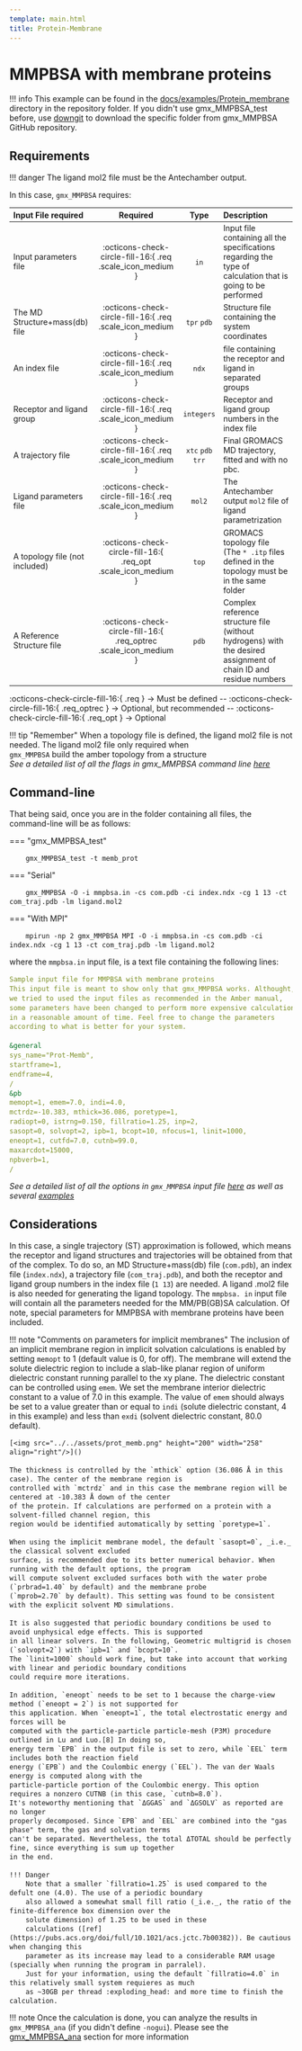 ```yaml
---
template: main.html
title: Protein-Membrane
---
```


# MMPBSA with membrane proteins

!!! info
    This example can be found in the [docs/examples/Protein_membrane][6] directory in the repository folder. If you didn't 
    use gmx_MMPBSA_test before, use [downgit](https://downgit.github.io/#/home) to download the specific folder from 
    gmx_MMPBSA GitHub repository.

## Requirements
!!! danger
    The ligand mol2 file must be the Antechamber output.

In this case, `gmx_MMPBSA` requires:

| Input File required            | Required |           Type             | Description |
|:-------------------------------|:--------:|:--------------------------:|:-------------------------------------------------------------------------------------------------------------|
| Input parameters file          | :octicons-check-circle-fill-16:{ .req .scale_icon_medium } |           `in`          | Input file containing all the specifications regarding the type of calculation that is going to be performed |
| The MD Structure+mass(db) file | :octicons-check-circle-fill-16:{ .req .scale_icon_medium } |    `tpr` `pdb`    | Structure file containing the system coordinates |
| An index file                  | :octicons-check-circle-fill-16:{ .req .scale_icon_medium } |          `ndx`    | file containing the receptor and ligand in separated groups |
| Receptor and ligand group      | :octicons-check-circle-fill-16:{ .req .scale_icon_medium } |        `integers`       | Receptor and ligand group numbers in the index file |
| A trajectory file              | :octicons-check-circle-fill-16:{ .req .scale_icon_medium } | `xtc` `pdb` `trr` | Final GROMACS MD trajectory, fitted and with no pbc. |
| Ligand parameters file         | :octicons-check-circle-fill-16:{ .req .scale_icon_medium } |          `mol2`         | The Antechamber output  `mol2` file of ligand parametrization|
| A topology file (not included) | :octicons-check-circle-fill-16:{ .req_opt .scale_icon_medium }    |           `top`         | GROMACS topology file (The `* .itp` files defined in the topology must be in the same folder |
| A Reference Structure file     | :octicons-check-circle-fill-16:{ .req_optrec .scale_icon_medium } |           `pdb`         | Complex reference structure file (without hydrogens) with the desired assignment of chain ID and residue numbers |
              
:octicons-check-circle-fill-16:{ .req } -> Must be defined -- :octicons-check-circle-fill-16:{ .req_optrec } -> 
Optional, but recommended -- :octicons-check-circle-fill-16:{ .req_opt } -> Optional

!!! tip "Remember"
    When a topology file is defined, the ligand mol2 file is not needed. The ligand mol2 file only required when  
    `gmx_MMPBSA` build the amber topology from a structure  
_See a detailed list of all the flags in gmx_MMPBSA command line [here][1]_

## Command-line
That being said, once you are in the folder containing all files, the command-line will be as follows:

=== "gmx_MMPBSA_test"

        gmx_MMPBSA_test -t memb_prot

=== "Serial"

        gmx_MMPBSA -O -i mmpbsa.in -cs com.pdb -ci index.ndx -cg 1 13 -ct com_traj.pdb -lm ligand.mol2

=== "With MPI"

        mpirun -np 2 gmx_MMPBSA MPI -O -i mmpbsa.in -cs com.pdb -ci index.ndx -cg 1 13 -ct com_traj.pdb -lm ligand.mol2

where the `mmpbsa.in` input file, is a text file containing the following lines:

``` yaml linenums="1" title="Sample input file for MMPBSA with membrane proteins"
Sample input file for MMPBSA with membrane proteins
This input file is meant to show only that gmx_MMPBSA works. Althought,
we tried to used the input files as recommended in the Amber manual,
some parameters have been changed to perform more expensive calculations
in a reasonable amount of time. Feel free to change the parameters 
according to what is better for your system.

&general
sys_name="Prot-Memb",
startframe=1,
endframe=4,
/
&pb
memopt=1, emem=7.0, indi=4.0,
mctrdz=-10.383, mthick=36.086, poretype=1,
radiopt=0, istrng=0.150, fillratio=1.25, inp=2,
sasopt=0, solvopt=2, ipb=1, bcopt=10, nfocus=1, linit=1000,
eneopt=1, cutfd=7.0, cutnb=99.0,
maxarcdot=15000,
npbverb=1,
/
```

_See a detailed list of all the options in `gmx_MMPBSA` input file [here][2] as well as several [examples][3]_

## Considerations
In this case, a single trajectory (ST) approximation is followed, which means the receptor and ligand structures and
trajectories will be obtained from that of the complex. To do so, an MD Structure+mass(db) file (`com.pdb`), an 
index file (`index.ndx`), a trajectory file (`com_traj.pdb`), and both the receptor and ligand group numbers in the 
index file (`1 13`) are needed. A ligand .mol2 file is also needed for generating the ligand topology. The `mmpbsa.
in` input file will contain all the parameters needed for the MM/PB(GB)SA calculation. Of note, special parameters 
for MMPBSA with membrane proteins have been included.

!!! note "Comments on parameters for implicit membranes"
    The inclusion of an implicit membrane region in implicit solvation calculations is enabled by setting 
    `memopt` to 1 (default value is 0, for off). The membrane will extend the solute dielectric region to include a 
    slab-like planar region of uniform dielectric constant running parallel to the xy plane. The dielectric constant 
    can be controlled using `emem`. We set the membrane interior dielectric constant to a value of 7.0 in this example. 
    The value of `emem` should always be set to a value greater than or equal to `indi` (solute dielectric constant, 
    4 in this example) and less than `exdi` (solvent dielectric constant, 80.0 default).

    [<img src="../../assets/prot_memb.png" height="200" width="258" align="right"/>]()

    The thickness is controlled by the `mthick` option (36.086 Å in this case). The center of the membrane region is 
    controlled with `mctrdz` and in this case the membrane region will be centered at -10.383 Å down of the center 
    of the protein. If calculations are performed on a protein with a solvent-filled channel region, this 
    region would be identified automatically by setting `poretype=1`.
    
    When using the implicit membrane model, the default `sasopt=0`, _i.e._ the classical solvent excluded
    surface, is recommended due to its better numerical behavior. When running with the default options, the program 
    will compute solvent excluded surfaces both with the water probe (`prbrad=1.40` by default) and the membrane probe
    (`mprob=2.70` by default). This setting was found to be consistent with the explicit solvent MD simulations. 

    It is also suggested that periodic boundary conditions be used to avoid unphysical edge effects. This is supported 
    in all linear solvers. In the following, Geometric multigrid is chosen (`solvopt=2`) with `ipb=1` and `bcopt=10`.
    The `linit=1000` should work fine, but take into account that working with linear and periodic boundary conditions 
    could require more iterations.

    In addition, `eneopt` needs to be set to 1 because the charge-view method (`eneopt = 2`) is not supported for 
    this application. When `eneopt=1`, the total electrostatic energy and forces will be 
    computed with the particle-particle particle-mesh (P3M) procedure outlined in Lu and Luo.[8] In doing so, 
    energy term `EPB` in the output file is set to zero, while `EEL` term includes both the reaction field 
    energy (`EPB`) and the Coulombic energy (`EEL`). The van der Waals energy is computed along with the 
    particle-particle portion of the Coulombic energy. This option requires a nonzero CUTNB (in this case, `cutnb=8.0`).
    It's noteworthy mentioning that `ΔGGAS` and `ΔGSOLV` as reported are no longer 
    properly decomposed. Since `EPB` and `EEL` are combined into the "gas phase" term, the gas and solvation terms 
    can't be separated. Nevertheless, the total ΔTOTAL should be perfectly fine, since everything is sum up together 
    in the end.

    !!! Danger
        Note that a smaller `fillratio=1.25` is used compared to the defult one (4.0). The use of a periodic boundary 
        also allowed a somewhat small fill ratio (_i.e._, the ratio of the finite-difference box dimension over the 
        solute dimension) of 1.25 to be used in these 
        calculations ([ref](https://pubs.acs.org/doi/full/10.1021/acs.jctc.7b00382)). Be cautious when changing this 
        parameter as its increase may lead to a considerable RAM usage (specially when running the program in parralel). 
        Just for your information, using the default `fillratio=4.0` in this relatively small system requieres as much 
        as ~30GB per thread :exploding_head: and more time to finish the calculation.

!!! note
    Once the calculation is done, you can analyze the results in `gmx_MMPBSA_ana` (if you didn't define `-nogui`). 
    Please see the [gmx_MMPBSA_ana][4] section for more information
  
  
  [1]: ../../gmx_MMPBSA_command-line.md#gmx_mmpbsa-command-line
  [2]: ../../input_file.md#the-input-file
  [3]: ../../input_file.md#sample-input-files
  [4]: ../../analyzer.md#gmx_mmpbsa_ana-the-analyzer-tool
  [6]: https://github.com/Valdes-Tresanco-MS/gmx_MMPBSA/tree/master/docs/examples/Protein_membrane
  [7]: ../gmx_MMPBSA_test.md#gmx_mmpbsa_test-command-line